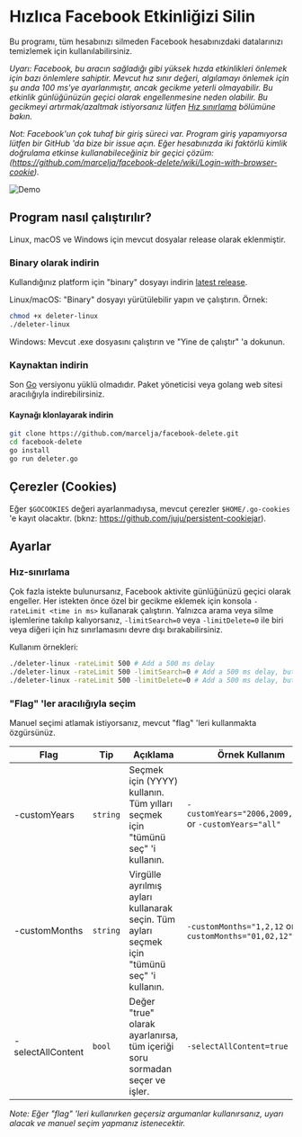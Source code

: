 # Hızlıca Facebook Etkinliğizi Silin

Bu programı, tüm hesabınızı silmeden Facebook hesabınızdaki datalarınızı temizlemek için kullanılabilirsiniz.

_Uyarı: Facebook, bu aracın sağladığı gibi yüksek hızda etkinlikleri önlemek için bazı önlemlere sahiptir. Mevcut hız sınır değeri, algılamayı önlemek için şu anda 100 ms'ye ayarlanmıştır, ancak gecikme yeterli olmayabilir. Bu etkinlik günlüğünüzün geçici olarak engellenmesine neden olabilir. Bu gecikmeyi artırmak/azaltmak istiyorsanız lütfen [Hız sınırlama](#hız-sınırlama) bölümüne bakın._

_Not: Facebook'un çok tuhaf bir giriş süreci var. Program giriş yapamıyorsa lütfen bir GitHub 'da bize bir issue açın. Eğer hesabınızda iki faktörlü kimlik doğrulama etkinse kullanabileceğiniz bir geçici çözüm: (https://github.com/marcelja/facebook-delete/wiki/Login-with-browser-cookie)._

![Demo](demo.gif)

## Program nasıl çalıştırılır?

Linux, macOS ve Windows için mevcut dosyalar release olarak eklenmiştir.

### Binary olarak indirin

Kullandığınız platform için "binary" dosyayı indirin [latest release](https://github.com/marcelja/facebook-delete/releases).

Linux/macOS: "Binary" dosyayı yürütülebilir yapın ve çalıştırın. Örnek:

```bash
chmod +x deleter-linux
./deleter-linux
```

Windows: Mevcut .exe dosyasını çalıştırın ve "Yine de çalıştır" 'a dokunun.

### Kaynaktan indirin

Son [Go](https://golang.org/) versiyonu yüklü olmadıdır. Paket yöneticisi veya golang web sitesi aracılığıyla indirebilirsiniz.

#### Kaynağı klonlayarak indirin

```bash
git clone https://github.com/marcelja/facebook-delete.git
cd facebook-delete
go install
go run deleter.go
```

## Çerezler (Cookies)

Eğer `$GOCOOKIES` değeri ayarlanmadıysa, mevcut çerezler `$HOME/.go-cookies` 'e kayıt olacaktır. (bknz: <https://github.com/juju/persistent-cookiejar>).

## Ayarlar

### Hız-sınırlama

Çok fazla istekte bulunursanız, Facebook aktivite günlüğünüzü geçici olarak engeller. Her istekten önce özel bir gecikme eklemek için konsola `-rateLimit <time in ms>` kullanarak çalıştırın. Yalnızca arama veya silme işlemlerine takılıp kalıyorsanız, `-limitSearch=0` veya `-limitDelete=0` ile biri veya diğeri için hız sınırlamasını devre dışı bırakabilirsiniz.

Kullanım örnekleri:

```bash
./deleter-linux -rateLimit 500 # Add a 500 ms delay
./deleter-linux -rateLimit 500 -limitSearch=0 # Add a 500 ms delay, but not to search action
./deleter-linux -rateLimit 500 -limitDelete=0 # Add a 500 ms delay, but not to deletion action
```

### "Flag" 'ler aracılığıyla seçim

Manuel seçimi atlamak istiyorsanız, mevcut "flag" 'leri kullanmakta özgürsünüz.

| Flag              | Tip      | Açıklama                                                                                       | Örnek Kullanım                                          |
|-------------------|----------|------------------------------------------------------------------------------------------------|---------------------------------------------------------|
| -customYears      | `string` | Seçmek için (YYYY) kullanın. Tüm yılları seçmek için "tümünü seç" 'i kullanın.                 | `-customYears="2006,2009,2020"` or `-customYears="all"` |
| -customMonths     | `string` | Virgülle ayrılmış ayları kullanarak seçin. Tüm ayları seçmek için "tümünü seç" 'i kullanın.    | `-customMonths="1,2,12` or `-customMonths="01,02,12"`   |
| -selectAllContent | `bool`   | Değer "true" olarak ayarlanırsa, tüm içeriği soru sormadan seçer ve işler.                     | `-selectAllContent=true`                                |

_Note: Eğer "flag" 'leri kullanırken geçersiz argumanlar kullanırsanız, uyarı alacak ve manuel seçim yapmanız istenecektir._
